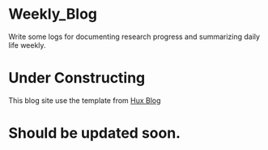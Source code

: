 # Weekly_Blog

Write some logs for documenting research progress and summarizing daily life weekly.

# Under Constructing
This blog site use the template from [Hux Blog](https://github.com/Huxpro/huxpro.github.io)

# Should be updated soon.
